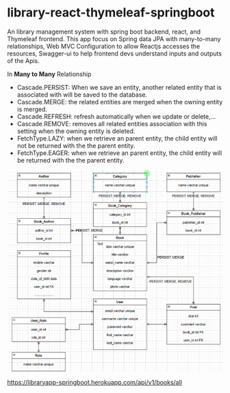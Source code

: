 # library-react-thymeleaf-springboot
An library management system with spring boot backend, react, and Thymeleaf frontend. This app focus on Spring data JPA with many-to-many relationships, Web MVC Configuration to allow Reactjs accesses the resources, Swagger-ui to help frontend devs understand inputs and outputs of the Apis.

In **Many to Many** Relationship
- Cascade.PERSIST: When we save an entity, another related entity that is associated with will be saved to the database.
- Cascade.MERGE: the related entities are merged when the owning entity is merged.
- Cascade.REFRESH: refresh automatically when we update or delete,...
- Cascade.REMOVE: removes all related entities association with this setting when the owning entity is deleted.
- FetchType.LAZY: when we retrieve an parent entity, the child entity will not be returned with the the parent entity.
- FetchType.EAGER: when we retrieve an parent entity, the child entity will be returned with the the parent entity.

![Screenshot](book-photos/entity.PNG)

https://libraryapp-springboot.herokuapp.com/api/v1/books/all

